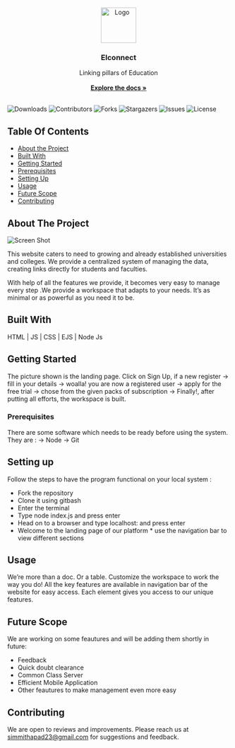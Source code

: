 <br/>
<p align="center">
  <a href="https://github.com/AasthaSinghal21/One_for_All">
    <img src="https://www.linkpicture.com/q/2940653.png" alt="Logo" width="80" height="80">
  </a>

  <h3 align="center">Elconnect</h3>

  <p align="center">
    Linking pillars of Education
    <br/>
    <br/>
    <a href="https://github.com/AasthaSinghal21/One_for_All"><strong>Explore the docs »</strong></a>
    <br/>
    <br/>
  </p>
</p>

![Downloads](https://img.shields.io/github/downloads/AasthaSinghal21/One_for_All/total) ![Contributors](https://img.shields.io/github/contributors/AasthaSinghal21/One_for_All?color=dark-green) ![Forks](https://img.shields.io/github/forks/AasthaSinghal21/One_for_All?style=social) ![Stargazers](https://img.shields.io/github/stars/AasthaSinghal21/One_for_All?style=social) ![Issues](https://img.shields.io/github/issues/AasthaSinghal21/One_for_All) ![License](https://img.shields.io/github/license/AasthaSinghal21/One_for_All) 

## Table Of Contents

* [About the Project](#about-the-project)
* [Built With](#built-with)
* [Getting Started](#getting-started)
* [Prerequisites](#prerequisites)
*  [Setting Up](#setting-up)
* [Usage](#usage)
* [Future Scope](#future-scope)
* [Contributing](#contributing)


## About The Project

![Screen Shot](https://www.linkpicture.com/q/screencapture-localhost-8080-2023-01-08-14_44_54.png)

This website caters to need to growing and already established universities and colleges. We provide a centralized system of managing the data, creating links directly for students and faculties.  

With help of all the features we provide, it becomes very easy to manage every step .We provide a workspace that adapts to your needs. It’s as minimal or as powerful as you need it to be.

## Built With

HTML | JS | CSS | EJS | Node Js

## Getting Started

The picture shown is the landing page. Click on Sign Up, if a new register -> fill in your details
-> woalla! you are now a registered user
-> apply for the free trial
-> chose from the given packs of subscription
-> Finally!, after putting all efforts, the workspace is built.

### Prerequisites

There are some software which needs to be ready before using the system.
They are :
-> Node 
-> Git

## Setting up

Follow the steps to have the program functional on your local system :

 * Fork the repository
 * Clone it using gitbash
 * Enter the terminal 
 * Type node index.js and press enter
 * Head on to a browser and type localhost: <local-host-id obtained in terminal> and press enter
 * Welcome to the landing page of our platform
       * use the navigation bar to view different sections
 
## Usage

We’re more than a doc. Or a table. Customize the workspace to work the way you do! All the key features are available in navigation bar of the website for easy access. Each element gives you access to our unique features.

## Future Scope

We are working on some feautures and will be adding them shortly in future:

 * Feedback
 * Quick doubt clearance
 * Common Class Server
 * Efficient Mobile Application
 * Other feautures to make management even more easy

## Contributing

We are open to reviews and improvements. Please reach us at simmithapad23@gmail.com for suggestions and feedback.

